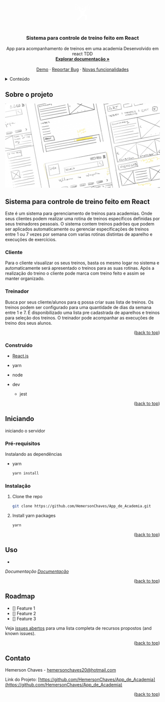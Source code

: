 <div id="top"></div>

<br />
<div align="center">
  <a href="https://github.com/HemersonChaves/App_de_Acedemia">
  
<svg xmlns:dc="http://purl.org/dc/elements/1.1/" xmlns:cc="http://creativecommons.org/ns#" xmlns:rdf="http://www.w3.org/1999/02/22-rdf-syntax-ns#" xmlns:svg="http://www.w3.org/2000/svg" xmlns="http://www.w3.org/2000/svg" xmlns:sodipodi="http://sodipodi.sourceforge.net/DTD/sodipodi-0.dtd" xmlns:inkscape="http://www.inkscape.org/namespaces/inkscape" version="1.1" x="0px" y="0px" viewBox="0 0 100 125"  width="80" height="80"><g transform="translate(0,-952.36218)"><path d="m 78.789932,962.37511 c -0.3795,0.093 -0.6881,0.4268 -0.7502,0.8124 l -2.4695,12.7793 c -8.4833,-2.2134 -16.7804,-3.3433 -25.07,-3.3433 -8.6042,0 -17.2192,1.2086 -26.039,3.5932 l -2.5007,-13.0292 c -0.09,-0.5151 -0.6411,-0.9019 -1.1566,-0.8124 l -11.0032997,1.9997 c -0.5168,0.1039 -0.8906,0.6718 -0.7815,1.1873 l 5.0014997,25.9959 c 0.1045,0.5041 0.6498,0.8723 1.1566,0.7812 l 11.0033,-1.9997 c 0.5042,-0.1044 0.8726,-0.6495 0.7815,-1.1561 l -2.1257,-11.0296 c 2.0201,-0.5497 4.0373,-1.046 6.0331,-1.4684 -0.7658,9.2396 0.4505,16.3649 6.2518,24.15249 l 4.7827,14.3415 -7.6585,11.4669 -12.7851,8.8112 c -0.2644,0.1797 -0.433,0.4928 -0.4376,0.8123 -0.1066,1.8053 0.069,3.3741 1.2816,4.7488 1.7019,1.3122 3.6103,1.2988 5.6892,1.3436 0.2146,-0.01 0.4263,-0.085 0.5939,-0.2188 4.0451,-3.0402 8.1347,-6.0836 12.1599,-9.1235 l 9.7529,-10.7171 c 6.3196,-0.8568 8.9224,-0.046 12.5037,2.5621 0.021,4.1764 0.042,8.3527 0.062,12.5291 0.2501,2.6678 2.4794,4.833 4.9703,4.968 2.1068,-0.043 4.0152,-1.6515 4.8764,-3.6244 0.059,-0.1267 0.091,-0.2665 0.094,-0.4062 -0.074,-5.2969 -0.1755,-10.7223 -0.2813,-15.2166 0.145,-2.2073 -0.9424,-3.9706 -2.4382,-4.8742 -3.3688,-1.8275 -6.7724,-3.629 -10.1592,-5.4365 0.8041,-3.6386 1.5261,-7.3116 1.8443,-12.0606 7.5877,-7.74219 8.9225,-15.00509 7.0333,-24.27739 2.0504,0.41 4.1144,0.8923 6.1894,1.4372 l -2.1569,11.2795 c -0.091,0.5066 0.2772,1.0517 0.7815,1.1561 l 11.0032,1.9997 c 0.5069,0.091 1.0521,-0.2771 1.1566,-0.7812 l 5.001504,-25.9959 c 0.1092,-0.5155 -0.2646,-1.0834 -0.7814,-1.1873 -3.967504,-0.7012 -7.988504,-1.4869 -11.409704,-1.9991 z m -58.58,2.1561 4.6264,24.0275 -9.0652,1.6248 -4.6264,-24.0276 z m 59.5802,0 9.0652,1.6247 -4.6263,24.0276 -9.0652,-1.6248 z m -29.2899,10.061 c 3.4207,0 6.8466,0.2062 10.2843,0.5936 0.5906,4.3586 0.8905,8.7104 0.062,12.1231 -0.8081,3.3306 -2.6324,6.3211 -6.4082,9.2486 l -9.2215,0 c -3.0702,-2.8956 -4.6184,-5.642 -5.4078,-8.8736 -0.8126,-3.3264 -0.8454,-7.4612 -0.8753,-12.3418 3.8709,-0.49 7.719,-0.7499 11.5659,-0.7499 z m -0.5002,5.7803 c -3.3028,0 -6.0018,2.6977 -6.0018,5.9991 0,3.3013 2.699,5.999 6.0018,5.999 3.3029,0 6.0018,-2.6977 6.0018,-5.999 0,-3.3014 -2.6989,-5.9991 -6.0018,-5.9991 z" style="text-indent:0;text-transform:none;direction:ltr;block-progression:tb;baseline-shift:baseline;color:#000000;enable-background:accumulate;" fill="#fff" fill-opacity="1" stroke="none" marker="none" visibility="visible" display="inline" overflow="visible"/></g></svg>
  </a>

  <h3 align="center">Sistema para controle de treino feito em React</h3>

  <p align="center">
    App para acompanhamento de treinos em uma academia Desenvolvido em react TDD
    <br />
    <a href="https://github.com/HemersonChaves/App_de_Acedemia"><strong>Explorar documentação »</strong></a>
    <br />
    <br />
    <a href="https://github.com/HemersonChaves/App_de_Acedemia">Demo</a>
    ·
    <a href="https://github.com/HemersonChaves/App_de_Acedemia/issues">Reportar Bug</a>
    ·
    <a href="https://github.com/HemersonChaves/App_de_Acedemia/issues">Novas funcionalidades</a>
  </p>
</div>

<div id="top"></div>

<!-- TABLE OF CONTENTS -->
<details>
  <summary>Conteúdo</summary>
  <ol>
    <li>
      <a href="#sobre">Sobre o projeto</a>
      <ul>
        <li><a href="#construido">Construído com</a></li>
      </ul>
    </li>
    <li>
      <a href="#Iniciando">Iniciando</a>
      <ul>
        <li><a href="#prerequisitos">Pré-requisitos</a></li>
        <li><a href="#instalação">Instalação</a></li>
      </ul>
    </li>
    <li><a href="#uso">Uso</a></li>
    <li><a href="#roadmap">Roadmap</a></li>
    <li><a href="#contribuição">Contribuição</a></li>
    <li><a href="#licenca">Licença</a></li>
    <li><a href="#contato">Contato</a></li>
  </ol>
</details>



<!-- ABOUT THE PROJECT -->
## Sobre o projeto
![wireframe](img\wireframe.png)

## Sistema para controle de treino feito em React

Este é um sistema para gerenciamento de treinos para academias. Onde seus clientes podem realizar uma rotina de treinos específicos definidas por seus treinadores pessoais. O sistema contem treinos padrões que podem ser aplicados automaticamente ou gerenciar especificações de treinos entre 1 ou 7 vezes por semana com varias rotinas distintas de aparelho e execuções de exercícios.

### Cliente

Para o cliente visualizar os seus treinos, basta os mesmo logar no sistema e automaticamente será apresentado o treinos para as suas rotinas. Após a realização do treino o cliente pode marca com treino feito e assim se manter organizado.

### Treinador

Busca por seus cliente/alunos para q possa criar suas lista de treinos. Os treinos podem ser configurado para uma quantidade de dias da semana entre 1 e 7. É disponibilizado uma lista pre cadastrada de aparelhos e treinos para seleção dos treinos. O treinador pode acompanhar as execuções de treino dos seus alunos.

<p align="right">(<a href="#top">back to top</a>)</p>



### Construido

* [React.js](https://reactjs.org/)
* yarn
* node

* dev
    * jest


<p align="right">(<a href="#top">back to top</a>)</p>



<!-- GETTING STARTED -->
## Iniciando

iniciando o servidor

### Pré-requisitos

Instalando as dependências 
* yarn
  ```sh
  yarn install
  ```

### Instalação

1. Clone the repo
   ```sh
   git clone https://github.com/HemersonChaves/App_de_Academia.git
   ```
2. Install yarn packages
   ```sh
   yarn
   ```


<p align="right">(<a href="#top">back to top</a>)</p>



<!-- USAGE EXAMPLES -->
## Uso

-

_Documentação [Documentação](#)_

<p align="right">(<a href="#top">back to top</a>)</p>



<!-- ROADMAP -->
## Roadmap

- [] Feature 1
- [] Feature 2
- [] Feature 3
   

Veja [issues abertos](https://github.com/HemersonChaves/App_de_Academia/issues) para uma lista completa de recursos propostos (and known issues).

<p align="right">(<a href="#top">back to top</a>)</p>

<!-- CONTACT -->
## Contato

Hemerson Chaves  - hemersonchaves20@hotmail.com

Link do Projeto: [https://github.com/HemersonChaves/App_de_Academia](https://github.com/HemersonChaves/App_de_Academia)

<p align="right">(<a href="#top">back to top</a>)</p>


